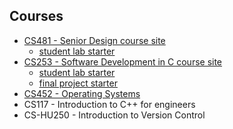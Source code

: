 ## Courses

- [CS481 - Senior Design course site](https://shanepanter.com/capstone)
  - [student lab starter](https://github.com/shanep/capstone-starter)
- [CS253 - Software Development in C course site](https://shanepanter.com/c-devel)
  - [student lab starter](https://github.com/shanep/c-devel-starter)
  - [final project starter](https://github.com/shanep/c-devel-final)
- [CS452 - Operating Systems](https://shanepanter.com/operating-systems)
- CS117 - Introduction to C++ for engineers
- CS-HU250 - Introduction to Version Control
